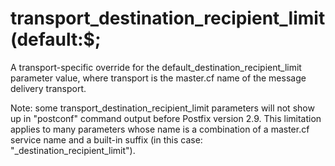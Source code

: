 # transport_destination_recipient_limit (default:$; 

 A transport-specific override for the
default_destination_recipient_limit parameter value, where
transport is the master.cf name of the message delivery
transport. 

 Note: some transport_destination_recipient_limit parameters
will not show up in "postconf" command output before Postfix version
2.9.  This limitation applies to many parameters whose name is a
combination of a master.cf service name and a built-in suffix (in
this case: "_destination_recipient_limit"). 


